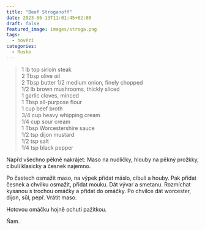 ```yaml
---
title: "Beef Stroganoff"
date: 2023-06-13T11:01:45+02:00
draft: false
featured_image: images/stroga.png
tags:
  - hovězí
categories:
  - Rusko
---
```


> 1 lb top sirloin steak  
> 2 Tbsp olive oil  
> 2 Tbsp butter
> 1/2 medium onion, finely chopped  
> 1/2 lb brown mushrooms, thickly sliced  
> 1 garlic cloves, minced  
> 1 Tbsp all-purpose flour  
> 1 cup beef broth  
> 3/4 cup heavy whipping cream  
> 1/4 cup sour cream  
> 1 Tbsp Worcestershire sauce  
> 1/2 tsp dijon mustard  
> 1/2 tsp salt  
> 1/4 tsp black pepper  


Napřd všechno pěkně nakrájet: Maso na nudličky, hlouby na pěkný prožkky, cibuli klasicky a česnek najemno.

Po častech osmažit maso, na výpek přidat máslo, cibuli a houby. Pak přidat česnek a chvilku osmažit, přidat mouku. Dát vývar a smetanu. Rozmíchat kysanou s trochou omáčky a přidat do omáčky. Po chvilce dát worcester, dijon, sůl, pepř. Vrátit maso.

Hotovou omáčku hojně ochuti pažitkou.

Ňam.
